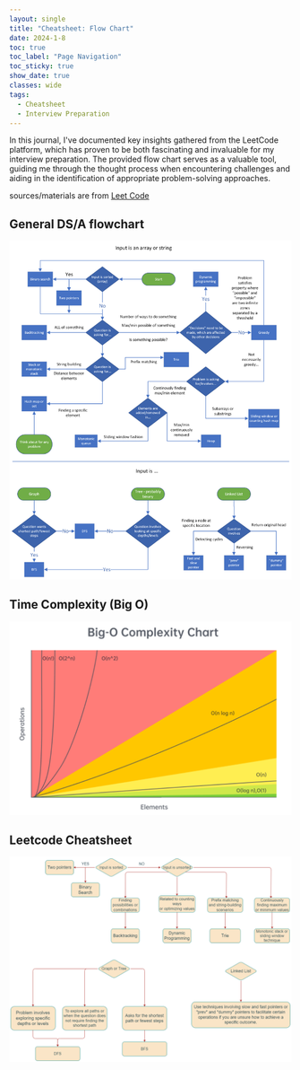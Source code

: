 ```yaml
---
layout: single
title: "Cheatsheet: Flow Chart"
date: 2024-1-8
toc: true
toc_label: "Page Navigation"
toc_sticky: true
show_date: true
classes: wide
tags:
  - Cheatsheet
  - Interview Preparation
---
```


In this journal, I've documented key insights gathered from the LeetCode platform, which has proven to be both fascinating and invaluable for my interview preparation. The provided flow chart serves as a valuable tool, guiding me through the thought process when encountering challenges and aiding in the identification of appropriate problem-solving approaches.

sources/materials are from [Leet Code](https://leetcode.com/explore/interview/card/cheatsheets/720/resources/4725/)

## General DS/A flowchart

[![flow-chart](/assets/images/flowchart.png)](/assets/images/flowchart.png)

## Time Complexity (Big O)

[![big-o](/assets/images/big_o.png)](/assets/images/big_o.png)

## Leetcode Cheatsheet

![leetcode](/assets/images/2023-12-08_01-06-14-cheatsheet.png)